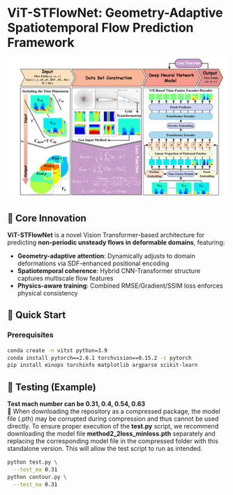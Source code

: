 # ViT-STFlowNet: Geometry-Adaptive Spatiotemporal Flow Prediction Framework

![Framework Overview](doc/ViT_STFlowNet.png)

## 📌 Core Innovation
**ViT-STFlowNet** is a novel Vision Transformer-based architecture for predicting **non-periodic unsteady flows in deformable domains**, featuring:
- **Geometry-adaptive attention**: Dynamically adjusts to domain deformations via SDF-enhanced positional encoding
- **Spatiotemporal coherence**: Hybrid CNN-Transformer structure captures multiscale flow features
- **Physics-aware training**: Combined RMSE/Gradient/SSIM loss enforces physical consistency

## 🚀 Quick Start
### Prerequisites
```bash
conda create -n vitst python=3.9
conda install pytorch==2.0.1 torchvision==0.15.2 -c pytorch
pip install einops torchinfo matplotlib argparse scikit-learn
```

## 🚀 Testing (Example)
**Test mach number can be 0.31, 0.4, 0.54, 0.63** \
	When downloading the repository as a compressed package, the model file (.pth) may be corrupted during compression and thus cannot be used directly. To ensure proper execution of the **test.py** script, we recommend downloading the model file **method2_2loss_minloss.pth** separately and replacing the corresponding model file in the compressed folder with this standalone version. This will allow the test script to run as intended.
```bash
python test.py \
  --test_ma 0.31
python contour.py \
  --test_ma 0.31
```
